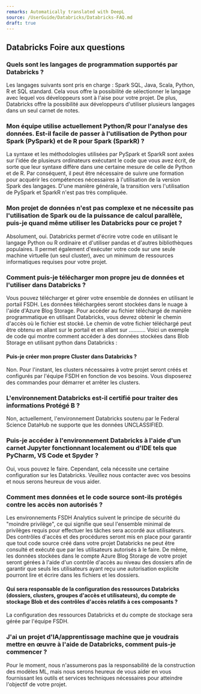 ```yaml
---
remarks: Automatically translated with DeepL
source: /UserGuide/Databricks/Databricks-FAQ.md
draft: true
---
```


## Databricks Foire aux questions

### Quels sont les langages de programmation supportés par Databricks ?

Les langages suivants sont pris en charge : Spark SQL, Java, Scala, Python, R et SQL standard. Cela vous offre la possibilité de sélectionner le langage avec lequel vos développeurs sont à l'aise pour votre projet. De plus, Databricks offre la possibilité aux développeurs d'utiliser plusieurs langages dans un seul carnet de notes.

### Mon équipe utilise actuellement Python/R pour l'analyse des données. Est-il facile de passer à l'utilisation de Python pour Spark (PySpark) et de R pour Spark (SparkR) ?

La syntaxe et les méthodologies utilisées par PySpark et SparkR sont axées sur l'idée de plusieurs ordinateurs exécutant le code que vous avez écrit, de sorte que leur syntaxe diffère dans une certaine mesure de celle de Python et de R. Par conséquent, il peut être nécessaire de suivre une formation pour acquérir les compétences nécessaires à l'utilisation de la version Spark des langages. D'une manière générale, la transition vers l'utilisation de PySpark et SparkR n'est pas très compliquée.

### Mon projet de données n'est pas complexe et ne nécessite pas l'utilisation de Spark ou de la puissance de calcul parallèle, puis-je quand même utiliser les Databricks pour ce projet ?

Absolument, oui. Databricks permet d'écrire votre code en utilisant le langage Python ou R ordinaire et d'utiliser pandas et d'autres bibliothèques populaires. Il permet également d'exécuter votre code sur une seule machine virtuelle (un seul cluster), avec un minimum de ressources informatiques requises pour votre projet.

### Comment puis-je télécharger mon propre jeu de données et l'utiliser dans Databricks ?

Vous pouvez télécharger et gérer votre ensemble de données en utilisant le portail FSDH. Les données téléchargées seront stockées dans le nuage à l'aide d'Azure Blog Storage. Pour accéder au fichier téléchargé de manière programmatique en utilisant Databricks, vous devrez obtenir le chemin d'accès où le fichier est stocké. Le chemin de votre fichier téléchargé peut être obtenu en allant sur le portail et en allant sur ........... Voici un exemple de code qui montre comment accéder à des données stockées dans Blob Storage en utilisant python dans Databricks :

#### Puis-je créer mon propre Cluster dans Databricks ?

Non. Pour l'instant, les clusters nécessaires à votre projet seront créés et configurés par l'équipe FSDH en fonction de vos besoins. Vous disposerez des commandes pour démarrer et arrêter les clusters.

### L'environnement Databricks est-il certifié pour traiter des informations Protégé B ?

Non, actuellement, l'environnement Databricks soutenu par le Federal Science DataHub ne supporte que les données UNCLASSIFIED.

### Puis-je accéder à l'environnement Databricks à l'aide d'un carnet Jupyter fonctionnant localement ou d'IDE tels que PyCharm, VS Code et Spyder ?

Oui, vous pouvez le faire. Cependant, cela nécessite une certaine configuration sur les Databricks. Veuillez nous contacter avec vos besoins et nous serons heureux de vous aider.

### Comment mes données et le code source sont-ils protégés contre les accès non autorisés ?

Les environnements FSDH Analytics suivent le principe de sécurité du "moindre privilège", ce qui signifie que seul l'ensemble minimal de privilèges requis pour effectuer les tâches sera accordé aux utilisateurs. Des contrôles d'accès et des procédures seront mis en place pour garantir que tout code source créé dans votre projet Databricks ne peut être consulté et exécuté que par les utilisateurs autorisés à le faire. De même, les données stockées dans le compte Azure Blog Storage de votre projet seront gérées à l'aide d'un contrôle d'accès au niveau des dossiers afin de garantir que seuls les utilisateurs ayant reçu une autorisation explicite pourront lire et écrire dans les fichiers et les dossiers.

#### Qui sera responsable de la configuration des ressources Databricks (dossiers, clusters, groupes d'accès et utilisateurs), du compte de stockage Blob et des contrôles d'accès relatifs à ces composants ?

La configuration des ressources Databricks et du compte de stockage sera gérée par l'équipe FSDH.

### J'ai un projet d'IA/apprentissage machine que je voudrais mettre en œuvre à l'aide de Databricks, comment puis-je commencer ?

Pour le moment, nous n'assumerons pas la responsabilité de la construction des modèles ML, mais nous serons heureux de vous aider en vous fournissant les outils et services techniques nécessaires pour atteindre l'objectif de votre projet.
